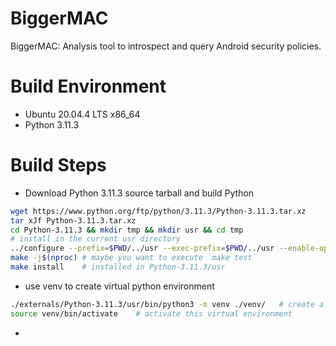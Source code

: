 # BiggerMAC
BiggerMAC: Analysis tool to introspect and query Android security policies.

# Build Environment

- Ubuntu 20.04.4 LTS x86_64
- Python 3.11.3

# Build Steps

- Download Python 3.11.3 source tarball and build Python

```sh
wget https://www.python.org/ftp/python/3.11.3/Python-3.11.3.tar.xz
tar xJf Python-3.11.3.tar.xz
cd Python-3.11.3 && mkdir tmp && mkdir usr && cd tmp
# install in the current usr directory
../configure --prefix=$PWD/../usr --exec-prefix=$PWD/../usr --enable-optimizations
make -j$(nproc) # maybe you want to execute `make test`
make install    # installed in Python-3.11.3/usr 
```

- use venv to create virtual python environment

```sh
./externals/Python-3.11.3/usr/bin/python3 -m venv ./venv/   # create a virtual env called `venv` in the foler venv
source venv/bin/activate    # activate this virtual environment
```

- 